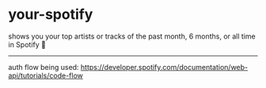 # your-spotify
shows you your top artists or tracks of the past month, 6 months, or all time in Spotify 💚
___

auth flow being used: https://developer.spotify.com/documentation/web-api/tutorials/code-flow
